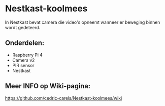 # Nestkast-koolmees

In Nestkast bevat camera die video's opneemt wanneer er beweging binnen wordt gedeteerd.

## Onderdelen:
- Raspberry Pi 4
- Camera v2
- PIR sensor
- Nestkast

## Meer INFO op Wiki-pagina:

https://github.com/cedric-carels/Nestkast-koolmees/wiki
